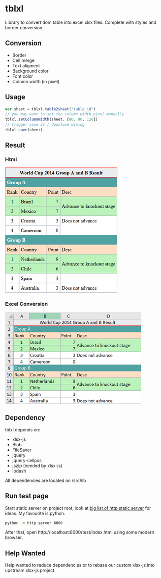 
# tblxl
Library to convert dom table into excel xlsx files. Complete with styles and border conversion.

## Conversion
 * Border
 * Cell merge
 * Text aligment
 * Background color
 * Font color
 * Column width (in pixel)

## Usage
```js
var sheet = tblxl.table2sheet("table_id")
// you may want to set the column width pixel manually
tblxl.setColumnWidth(sheet, [80, 80, 120])
// trigger save as / download dialog
tblxl.save(sheet)
```

## Result
### Html
![html source](https://github.com/airlanggacahya/tblxl/blob/master/img/html.png)

### Excel Conversion
![excel conversion](https://github.com/airlanggacahya/tblxl/blob/master/img/excel.png)

## Dependency
tblxl depends on:
 * xlsx-js
 * Blob
 * FileSaver
 * jquery
 * jquery-cellpos
 * jszip (needed by xlsx-js)
 * lodash

All dependencies are located on /src/lib

## Run test page
Start static server on project root, look at [big list of http static server](https://gist.github.com/willurd/5720255) for ideas. My favourite is python.
```bash
python -m http.server 8000
```

After that, open http://localhost:8000/test/index.html using some modern browser.

## Help Wanted
Help wanted to reduce dependencies or to rebase our custom xlsx-js into upstream xlsx-js project.
